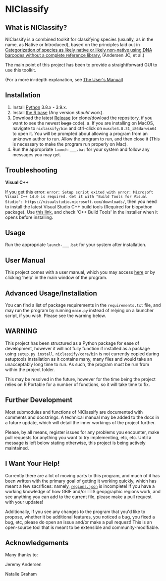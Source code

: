 # NIClassify

## What is NIClassify?

NIClassify is a combined toolkit for classifying species (usually, as in the name, as Native or Introduced), based on the principles laid out in [Categorization of species as likely native or likely non-native using DNA barcodes without a complete reference library.](https://doi.org/10.1002/eap.1914) (Andersen JC, et al.)

The main point of this project has been to provide a straightforward GUI to use this toolkit.

(For a more in-depth explanation, see [The User's Manual](docs/user-manual.md))

## Installation

1. Install [Python](https://www.python.org/downloads/) 3.8.x - 3.9.x.
2. Install [the R base](https://cloud.r-project.org/) (Any version _should_ work).
3. Download the latest [Release](https://github.com/tokebe/niclassify/releases) (or clone/dowload the repository, if you want to see the newest ~~bugs~~ code).
    a. If you are installing on MacOS, navigate to `niclassify/bin` and ctrl-click on `muscle3.8.31_i86darwin64` to open it. You will be prompted about allowing a program from an unknown author to run. Allow the program to run, and then close it (This is necessary to make the program run properly on Mac).
4. Run the appropriate `launch-___.bat` for your system and follow any messages you may get.

## Troubleshooting

**Visual C++**

If you get this error: `error: Setup script exited with error: Microsoft Visual C++ 14.0 is required. Get it with "Build Tools for Visual Studio": https://visualstudio.microsoft.com/downloads/`, then you need to install the latest Visual Studio C++ build tools (Required for biopython package). Use [this link](https://visualstudio.microsoft.com/thank-you-downloading-visual-studio/?sku=BuildTools&rel=16#), and check 'C++ Build Tools' in the installer when it opens before installing.

## Usage

Run the appropriate `launch-___.bat` for your system after installation.

## User Manual

This project comes with a user manual, which you may access [here](docs/user-manual.md) or by clicking 'help' in the main window of the program.

## Advanced Usage/Installation

You can find a list of package requirements in the `requirements.txt` file, and may run the program by running `main.py` instead of relying on a launcher script, if you wish. Please see the warning below.

## WARNING

This project has been structured as a Python package for ease of development, however it will not fully function if installed as a package using `setup.py install`. `niclassify/core/bin` is not currently copied during setuptools installation as it contains many, many files and would take an unacceptably long time to run. As such, the program must be run from within the project folder.

This may be resolved in the future, however for the time being the project relies on R Portable for a number of functions, so it will take time to fix.

## Further Development

Most submodules and functions of NIClassify are documented with comments and docstrings. A technical manual may be added to the docs in a future update, which will detail the inner workings of the project further.

Please, by all means, register issues for any problems you encounter, make pull requests for anything you want to try implementing, etc, etc. Until a message is left below stating otherwise, this project is being actively maintained.

## I Want Your Help!

Currently there are a lot of moving parts to this program, and much of it has been written with the primary goal of getting it working quickly, which has meant a few sacrifices: namely, [`regions.json`](https://github.com/tokebe/niclassify/blob/main/niclassify/core/utilities/config/regions.json) is incomplete! If you have a working knowledge of how GBIF and/or ITIS geopgraphic regions work, and see anything you can add to the current file, please make a pull request with your updates!

Additionally, if you see any changes to the program that you'd like to propose, whether it be additional features, you noticed a bug, you fixed a bug, etc, please do open an issue and/or make a pull request! This is an open-source tool that is meant to be extensible and community-modifiable.

## Acknowledgements

Many thanks to:

Jeremy Andersen

Natalie Graham
